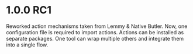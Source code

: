# 1.0.0 RC1

Reworked action mechanisms taken from Lemmy & Native Butler.
Now, one configuration file is required to import actions. Actions can be installed as separate packages. One tool can wrap multiple others and integrate them into a single flow.

